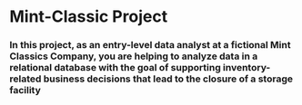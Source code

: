 # Mint-Classic Project
### In this project, as an entry-level data analyst at a fictional Mint Classics Company, you are helping to analyze data in a relational database with the goal of supporting inventory-related business decisions that lead to the closure of a storage facility
